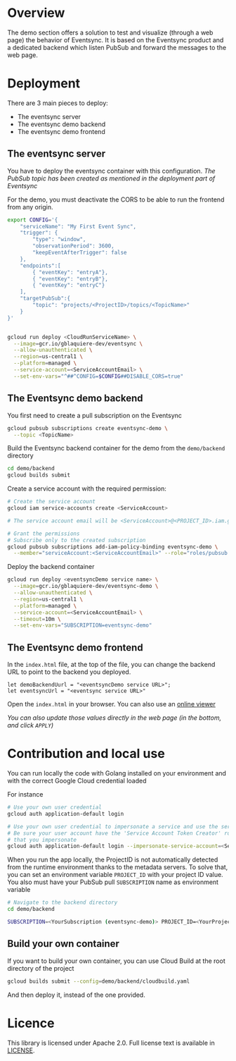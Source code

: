 # Overview

The demo section offers a solution to test and visualize (through a web page) the behavior of Eventsync. It is based 
on the Eventsync product and a dedicated backend which listen PubSub and forward the messages to the web page.

# Deployment

There are 3 main pieces to deploy:

* The eventsync server
* The eventsync demo backend
* The eventsync demo frontend

## The eventsync server

You have to deploy the eventsync container with this configuration. *The PubSub topic has been created as mentioned in
the deployment part of Eventsync*

For the demo, you must deactivate the CORS to be able to run the frontend from any origin.

```bash
export CONFIG='{
    "serviceName": "My First Event Sync",
    "trigger": {
        "type": "window",
        "observationPeriod": 3600,
        "keepEventAfterTrigger": false
    },
    "endpoints":[
        { "eventKey": "entryA"},
        { "eventKey": "entryB"},
        { "eventKey": "entryC"}
    ],
    "targetPubSub":{
        "topic": "projects/<ProjectID>/topics/<TopicName>"
    }
}'


gcloud run deploy <CloudRunServiceName> \
  --image=gcr.io/gblaquiere-dev/eventsync \
  --allow-unauthenticated \
  --region=us-central1 \
  --platform=managed \
  --service-account=<ServiceAccountEmail> \
  --set-env-vars="^##^CONFIG=$CONFIG##DISABLE_CORS=true"
```

## The Eventsync demo backend

You first need to create a pull subscription on the Eventsync 

```bash
gcloud pubsub subscriptions create eventsync-demo \
  --topic <TopicName>
```

Build the Eventsync backend container for the demo from the `demo/backend` directory

```bash
cd demo/backend
gcloud builds submit 
```

Create a service account with the required permission:

```bash
# Create the service account
gcloud iam service-accounts create <ServiceAccount>

# The service account email will be <ServiceAccount>@<PROJECT_ID>.iam.gserviceaccount.com

# Grant the permissions
# Subscribe only to the created subscription
gcloud pubsub subscriptions add-iam-policy-binding eventsync-demo \
  --member="serviceAccount:<ServiceAccountEmail>" --role="roles/pubsub.subscriber"
```

Deploy the backend container
```bash
gcloud run deploy <eventsyncDemo service name> \
  --image=gcr.io/gblaquiere-dev/eventsync-demo \
  --allow-unauthenticated \
  --region=us-central1 \
  --platform=managed \
  --service-account=<ServiceAccountEmail> \
  --timeout=10m \
  --set-env-vars="SUBSCRIPTION=eventsync-demo"  
```

## The Eventsync demo frontend

In the `index.html` file, at the top of the file, you can change the backend URL to point to the backend you deployed.

```
let demoBackendUurl = "<eventsyncDemo service URL>";
let eventsyncUrl = "<eventsync service URL>"
```

Open the `index.html` in your browser. You can also use an [online viewer](http://htmlpreview.github.io/?https://github.com/guillaumeblaquiere/eventsync/blob/main/demo/frontend/index.html)

*You can also update those values directly in the web page (in the bottom, and click `APPLY`)*

# Contribution and local use

You can run locally the code with Golang installed on your environment and with the correct Google Cloud credential
loaded

For instance
```bash
# Use your own user credential
gcloud auth application-default login

# Use your own user credential to impersonate a service and use the service account permissions in the runtime
# Be sure your user account have the 'Service Account Token Creator' role granted on the project of the service account
# that you impersonate
gcloud auth application-default login --impersonate-service-account=<ServiceAccountEmail>
```

When you run the app locally, the ProjectID is not automatically detected from the runtime environment thanks to the
metadata servers. To solve that, you can set an environment variable `PROJECT_ID` with your project ID value.
You also must have your PubSub pull `SUBSCRIPTION` name as environment variable

```bash
# Navigate to the backend directory
cd demo/backend

SUBSCRIPTION=<YourSubscription (eventsync-demo)> PROJECT_ID=<YourProjectID> go run .
```

## Build your own container

If you want to build your own container, you can use Cloud Build at the root directory of the project

```bash
gcloud builds submit --config=demo/backend/cloudbuild.yaml
```

And then deploy it, instead of the one provided.

# Licence

This library is licensed under Apache 2.0. Full license text is available in
[LICENSE](https://github.com/guillaumeblaquiere/eventsync/tree/main/LICENSE).
